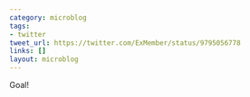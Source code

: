 ```yaml
---
category: microblog
tags:
- twitter
tweet_url: https://twitter.com/ExMember/status/9795056778
links: []
layout: microblog
---
```

Goal!
